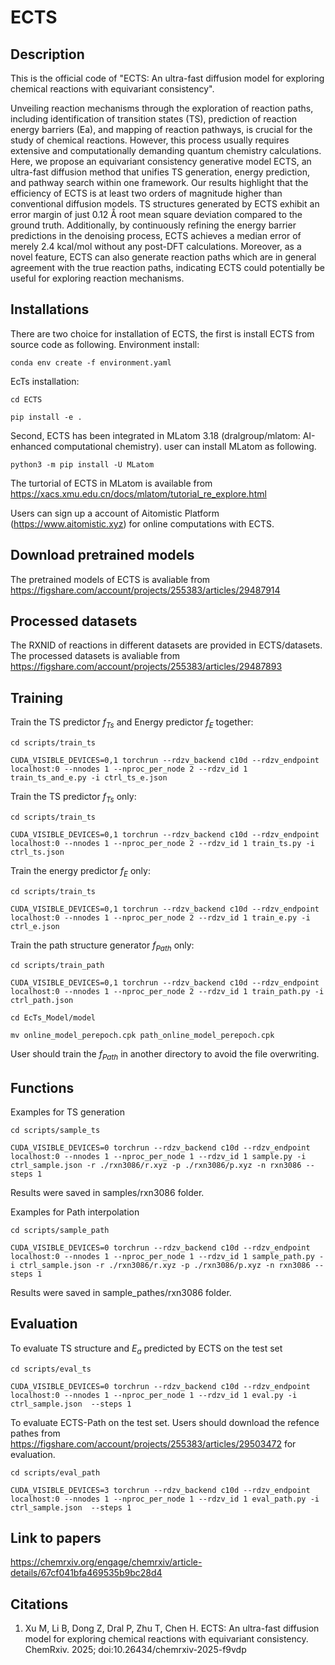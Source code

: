 # ECTS

## Description
This is the official code of "ECTS: An ultra-fast diffusion model for exploring chemical reactions with equivariant consistency". 

Unveiling reaction mechanisms through the exploration of reaction paths, including identification of transition states (TS), prediction of reaction energy barriers (Ea), and mapping of reaction pathways, is crucial for the study of chemical reactions. However, this process usually requires extensive and computationally demanding quantum chemistry calculations. Here, we propose an equivariant consistency generative model ECTS, an ultra-fast diffusion method that unifies TS generation, energy prediction, and pathway search within one framework. Our results highlight that the efficiency of ECTS is at least two orders of magnitude higher than conventional diffusion models. TS structures generated by ECTS exhibit an error margin of just 0.12 Å root mean square deviation compared to the ground truth. Additionally, by continuously refining the energy barrier predictions in the denoising process, ECTS achieves a median error of merely 2.4 kcal/mol without any post-DFT calculations. Moreover, as a novel feature, ECTS can also generate reaction paths which are in general agreement with the true reaction paths, indicating ECTS could potentially be useful for exploring reaction mechanisms. 

## Installations
There are two choice for installation of ECTS, the first is install ECTS from source code as following. 
Environment install:

	conda env create -f environment.yaml 


EcTs installation:

	cd ECTS

	pip install -e .

Second, ECTS has been integrated in MLatom 3.18 (dralgroup/mlatom: AI-enhanced computational chemistry). user can install MLatom as following.

	python3 -m pip install -U MLatom

The turtorial of ECTS in MLatom is available from https://xacs.xmu.edu.cn/docs/mlatom/tutorial_re_explore.html

Users can sign up a account of Aitomistic Platform (https://www.aitomistic.xyz) for online computations with ECTS. 

## Download pretrained models
The pretrained models of ECTS is avaliable from https://figshare.com/account/projects/255383/articles/29487914
## Processed datasets

The RXNID of reactions in different datasets are provided in ECTS/datasets. The processed datasets is avaliable from https://figshare.com/account/projects/255383/articles/29487893

## Training

Train the TS predictor $f_{Ts}$ and Energy predictor $f_E$ together:

	cd scripts/train_ts
	
	CUDA_VISIBLE_DEVICES=0,1 torchrun --rdzv_backend c10d --rdzv_endpoint localhost:0 --nnodes 1 --nproc_per_node 2 --rdzv_id 1 train_ts_and_e.py -i ctrl_ts_e.json

Train the TS predictor $f_{Ts}$ only:

	cd scripts/train_ts
	
	CUDA_VISIBLE_DEVICES=0,1 torchrun --rdzv_backend c10d --rdzv_endpoint localhost:0 --nnodes 1 --nproc_per_node 2 --rdzv_id 1 train_ts.py -i ctrl_ts.json

Train the energy predictor $f_E$ only:
	
	cd scripts/train_ts
	
	CUDA_VISIBLE_DEVICES=0,1 torchrun --rdzv_backend c10d --rdzv_endpoint localhost:0 --nnodes 1 --nproc_per_node 2 --rdzv_id 1 train_e.py -i ctrl_e.json

Train the path structure generator $f_{Path}$ only:
	
	cd scripts/train_path

	CUDA_VISIBLE_DEVICES=0,1 torchrun --rdzv_backend c10d --rdzv_endpoint localhost:0 --nnodes 1 --nproc_per_node 2 --rdzv_id 1 train_path.py -i ctrl_path.json
	
	cd EcTs_Model/model 
	
	mv online_model_perepoch.cpk path_online_model_perepoch.cpk

User should train the $f_{Path}$ in another directory to avoid the file overwriting.

## Functions

Examples for TS generation

	cd scripts/sample_ts

	CUDA_VISIBLE_DEVICES=0 torchrun --rdzv_backend c10d --rdzv_endpoint localhost:0 --nnodes 1 --nproc_per_node 1 --rdzv_id 1 sample.py -i ctrl_sample.json -r ./rxn3086/r.xyz -p ./rxn3086/p.xyz -n rxn3086 --steps 1
	
Results were saved in samples/rxn3086 folder.

Examples for Path interpolation

	cd scripts/sample_path 	

	CUDA_VISIBLE_DEVICES=0 torchrun --rdzv_backend c10d --rdzv_endpoint localhost:0 --nnodes 1 --nproc_per_node 1 --rdzv_id 1 sample_path.py -i ctrl_sample.json -r ./rxn3086/r.xyz -p ./rxn3086/p.xyz -n rxn3086 --steps 1

Results were saved in sample_pathes/rxn3086 folder.

## Evaluation

To evaluate TS structure and $E_a$ predicted by ECTS on the test set

	cd scripts/eval_ts

	CUDA_VISIBLE_DEVICES=0 torchrun --rdzv_backend c10d --rdzv_endpoint localhost:0 --nnodes 1 --nproc_per_node 1 --rdzv_id 1 eval.py -i ctrl_sample.json  --steps 1

To evaluate ECTS-Path on the test set. Users should download the refence pathes from https://figshare.com/account/projects/255383/articles/29503472 for evaluation.

	cd scripts/eval_path

	CUDA_VISIBLE_DEVICES=3 torchrun --rdzv_backend c10d --rdzv_endpoint localhost:0 --nnodes 1 --nproc_per_node 1 --rdzv_id 1 eval_path.py -i ctrl_sample.json  --steps 1

## Link to papers
https://chemrxiv.org/engage/chemrxiv/article-details/67cf041bfa469535b9bc28d4

## Citations
1. Xu M, Li B, Dong Z, Dral P, Zhu T, Chen H. ECTS: An ultra-fast diffusion model for exploring chemical reactions with equivariant consistency. ChemRxiv. 2025; doi:10.26434/chemrxiv-2025-f9vdp  
